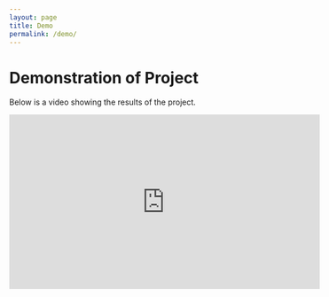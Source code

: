 ```yaml
---
layout: page
title: Demo
permalink: /demo/
---
```


# Demonstration of Project

Below is a video showing the results of the project. 

<iframe width="560" height="315" src="https://www.youtube.com/embed/C_qrYeCEahk" frameborder="0" allow="autoplay; encrypted-media" allowfullscreen></iframe>

